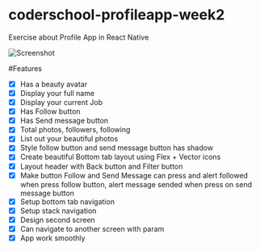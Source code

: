 # coderschool-profileapp-week2
Exercise about Profile App in React Native

![Screenshot](screenshot.gif)


#Features
- [x] Has a beauty avatar
- [x] Display your full name
- [x] Display your current Job
- [x] Has Follow button
- [x] Has Send message button
- [x] Total photos, followers, following
- [x] List out your beautiful photos
- [x] Style follow button and send message button has shadow
- [x] Create beautiful Bottom tab layout using Flex + Vector icons
- [x] Layout header with Back button and Filter button
- [x] Make button Follow and Send Message can press and alert followed when press follow button, alert message sended when press on send message button
- [x] Setup bottom tab navigation
- [x] Setup stack navigation
- [x] Design second screen
- [x] Can navigate to another screen with param
- [x] App work smoothly
